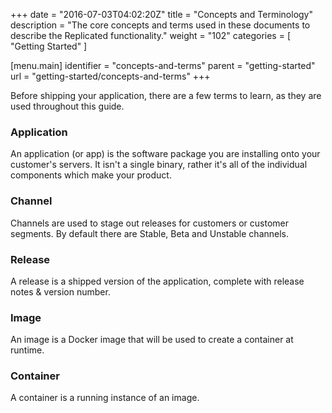 +++
date = "2016-07-03T04:02:20Z"
title = "Concepts and Terminology"
description = "The core concepts and terms used in these documents to describe the Replicated functionality."
weight = "102"
categories = [ "Getting Started" ]

[menu.main]
identifier = "concepts-and-terms"
parent     = "getting-started"
url        = "getting-started/concepts-and-terms"
+++

Before shipping your application, there are a few terms to learn, as they are used throughout this guide.

### Application
An application (or app) is the software package you are installing onto your customer's servers. It isn't a single binary, rather it's all of the individual components which make your product.

### Channel
Channels are used to stage out releases for customers or customer segments. By default there are Stable, Beta and Unstable channels.

### Release
A release is a shipped version of the application, complete with release notes & version number.

### Image
An image is a Docker image that will be used to create a container at runtime.

### Container
A container is a running instance of an image.
